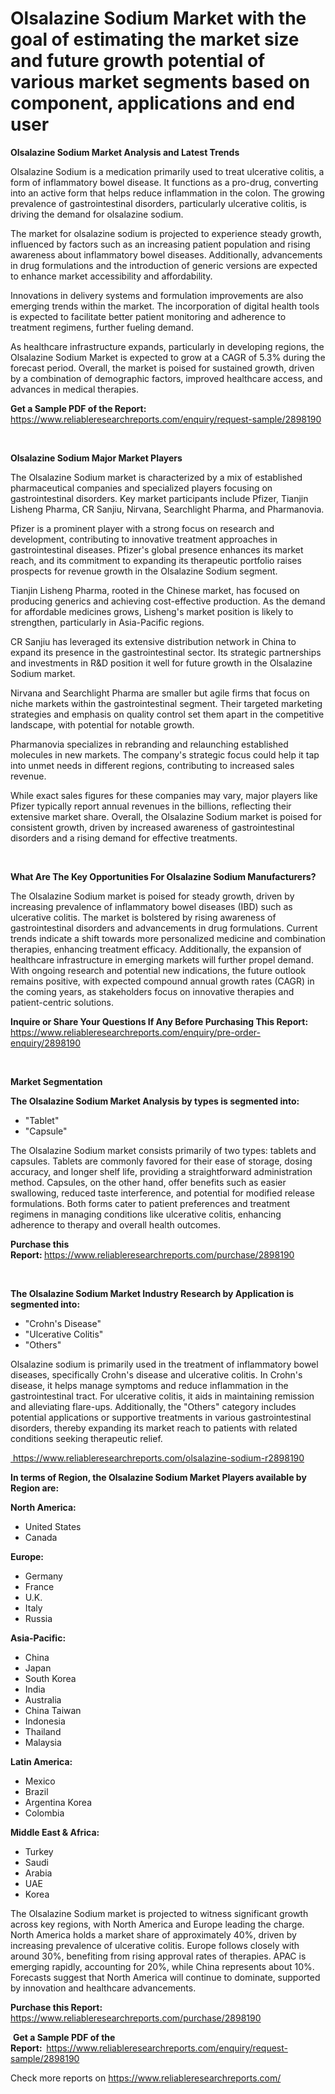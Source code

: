 <p><h1>Olsalazine Sodium Market with the goal of estimating the market size and future growth potential of various market segments based on component, applications and end user</h1></p><p><strong>Olsalazine Sodium Market Analysis and Latest Trends</strong></p>
<p><p>Olsalazine Sodium is a medication primarily used to treat ulcerative colitis, a form of inflammatory bowel disease. It functions as a pro-drug, converting into an active form that helps reduce inflammation in the colon. The growing prevalence of gastrointestinal disorders, particularly ulcerative colitis, is driving the demand for olsalazine sodium. </p><p>The market for olsalazine sodium is projected to experience steady growth, influenced by factors such as an increasing patient population and rising awareness about inflammatory bowel diseases. Additionally, advancements in drug formulations and the introduction of generic versions are expected to enhance market accessibility and affordability. </p><p>Innovations in delivery systems and formulation improvements are also emerging trends within the market. The incorporation of digital health tools is expected to facilitate better patient monitoring and adherence to treatment regimens, further fueling demand. </p><p>As healthcare infrastructure expands, particularly in developing regions, the Olsalazine Sodium Market is expected to grow at a CAGR of 5.3% during the forecast period. Overall, the market is poised for sustained growth, driven by a combination of demographic factors, improved healthcare access, and advances in medical therapies.</p></p>
<p><strong>Get a Sample PDF of the Report:&nbsp;</strong> <a href="https://www.reliableresearchreports.com/enquiry/request-sample/2898190?utm_campaign=3034&utm_medium=2&utm_source=Github&utm_content=ia&utm_term=15032025&utm_id=olsalazine-sodium">https://www.reliableresearchreports.com/enquiry/request-sample/2898190</a></p>
<p>&nbsp;</p>
<p><strong>Olsalazine Sodium Major Market Players</strong></p>
<p><p>The Olsalazine Sodium market is characterized by a mix of established pharmaceutical companies and specialized players focusing on gastrointestinal disorders. Key market participants include Pfizer, Tianjin Lisheng Pharma, CR Sanjiu, Nirvana, Searchlight Pharma, and Pharmanovia. </p><p>Pfizer is a prominent player with a strong focus on research and development, contributing to innovative treatment approaches in gastrointestinal diseases. Pfizer's global presence enhances its market reach, and its commitment to expanding its therapeutic portfolio raises prospects for revenue growth in the Olsalazine Sodium segment. </p><p>Tianjin Lisheng Pharma, rooted in the Chinese market, has focused on producing generics and achieving cost-effective production. As the demand for affordable medicines grows, Lisheng's market position is likely to strengthen, particularly in Asia-Pacific regions.</p><p>CR Sanjiu has leveraged its extensive distribution network in China to expand its presence in the gastrointestinal sector. Its strategic partnerships and investments in R&D position it well for future growth in the Olsalazine Sodium market.</p><p>Nirvana and Searchlight Pharma are smaller but agile firms that focus on niche markets within the gastrointestinal segment. Their targeted marketing strategies and emphasis on quality control set them apart in the competitive landscape, with potential for notable growth.</p><p>Pharmanovia specializes in rebranding and relaunching established molecules in new markets. The company's strategic focus could help it tap into unmet needs in different regions, contributing to increased sales revenue.</p><p>While exact sales figures for these companies may vary, major players like Pfizer typically report annual revenues in the billions, reflecting their extensive market share. Overall, the Olsalazine Sodium market is poised for consistent growth, driven by increased awareness of gastrointestinal disorders and a rising demand for effective treatments.</p></p>
<p>&nbsp;</p>
<p><strong>What Are The Key Opportunities For Olsalazine Sodium Manufacturers?</strong></p>
<p><p>The Olsalazine Sodium market is poised for steady growth, driven by increasing prevalence of inflammatory bowel diseases (IBD) such as ulcerative colitis. The market is bolstered by rising awareness of gastrointestinal disorders and advancements in drug formulations. Current trends indicate a shift towards more personalized medicine and combination therapies, enhancing treatment efficacy. Additionally, the expansion of healthcare infrastructure in emerging markets will further propel demand. With ongoing research and potential new indications, the future outlook remains positive, with expected compound annual growth rates (CAGR) in the coming years, as stakeholders focus on innovative therapies and patient-centric solutions.</p></p>
<p><strong>Inquire or Share Your Questions If Any Before Purchasing This Report:</strong> <a href="https://www.reliableresearchreports.com/enquiry/pre-order-enquiry/2898190?utm_campaign=3034&utm_medium=2&utm_source=Github&utm_content=ia&utm_term=15032025&utm_id=olsalazine-sodium">https://www.reliableresearchreports.com/enquiry/pre-order-enquiry/2898190</a></p>
<p>&nbsp;</p>
<p><strong>Market Segmentation</strong></p>
<p><strong>The Olsalazine Sodium Market Analysis by types is segmented into:</strong></p>
<p><ul><li>"Tablet"</li><li>"Capsule"</li></ul></p>
<p><p>The Olsalazine Sodium market consists primarily of two types: tablets and capsules. Tablets are commonly favored for their ease of storage, dosing accuracy, and longer shelf life, providing a straightforward administration method. Capsules, on the other hand, offer benefits such as easier swallowing, reduced taste interference, and potential for modified release formulations. Both forms cater to patient preferences and treatment regimens in managing conditions like ulcerative colitis, enhancing adherence to therapy and overall health outcomes.</p></p>
<p><strong>Purchase this Report:&nbsp;</strong><a href="https://www.reliableresearchreports.com/purchase/2898190?utm_campaign=3034&utm_medium=2&utm_source=Github&utm_content=ia&utm_term=15032025&utm_id=olsalazine-sodium">https://www.reliableresearchreports.com/purchase/2898190</a></p>
<p>&nbsp;</p>
<p><strong>The Olsalazine Sodium Market Industry Research by Application is segmented into:</strong></p>
<p><ul><li>"Crohn's Disease"</li><li>"Ulcerative Colitis"</li><li>"Others"</li></ul></p>
<p><p>Olsalazine sodium is primarily used in the treatment of inflammatory bowel diseases, specifically Crohn's disease and ulcerative colitis. In Crohn's disease, it helps manage symptoms and reduce inflammation in the gastrointestinal tract. For ulcerative colitis, it aids in maintaining remission and alleviating flare-ups. Additionally, the "Others" category includes potential applications or supportive treatments in various gastrointestinal disorders, thereby expanding its market reach to patients with related conditions seeking therapeutic relief.</p></p>
<p><a href="https://www.reliableresearchreports.com/olsalazine-sodium-r2898190?utm_campaign=3034&utm_medium=2&utm_source=Github&utm_content=ia&utm_term=15032025&utm_id=olsalazine-sodium">&nbsp;https://www.reliableresearchreports.com/olsalazine-sodium-r2898190</a></p>
<p><strong>In terms of Region, the Olsalazine Sodium Market Players available by Region are:</strong></p>
<p>
    <p> <strong> North America: </strong>
        <ul>
            <li>United States</li>
            <li>Canada</li>
        </ul>
        </p> 
    <p> <strong> Europe: </strong>
        <ul>
            <li>Germany</li>
            <li>France</li>
            <li>U.K.</li>
            <li>Italy</li>
            <li>Russia</li>
        </ul>
        </p> 
    <p> <strong> Asia-Pacific: </strong>
        <ul>
            <li>China</li>
            <li>Japan</li>
            <li>South Korea</li>
            <li>India</li>
            <li>Australia</li>
            <li>China Taiwan</li>
            <li>Indonesia</li>
            <li>Thailand</li>
            <li>Malaysia</li>
        </ul>
        </p> 
    <p> <strong> Latin America: </strong>
        <ul>
            <li>Mexico</li>
            <li>Brazil</li>
            <li>Argentina Korea</li>
            <li>Colombia</li>
        </ul>
        </p> 
    <p> <strong> Middle East & Africa: </strong>
        <ul>
            <li>Turkey</li>
            <li>Saudi</li>
            <li>Arabia</li>
            <li>UAE</li>
            <li>Korea</li>
        </ul>
    </p>
    </p>
<p><p>The Olsalazine Sodium market is projected to witness significant growth across key regions, with North America and Europe leading the charge. North America holds a market share of approximately 40%, driven by increasing prevalence of ulcerative colitis. Europe follows closely with around 30%, benefiting from rising approval rates of therapies. APAC is emerging rapidly, accounting for 20%, while China represents about 10%. Forecasts suggest that North America will continue to dominate, supported by innovation and healthcare advancements.</p></p>
<p><strong>Purchase this Report: </strong><a href="https://www.reliableresearchreports.com/purchase/2898190?utm_campaign=3034&utm_medium=2&utm_source=Github&utm_content=ia&utm_term=15032025&utm_id=olsalazine-sodium">https://www.reliableresearchreports.com/purchase/2898190</a></p>
<p>&nbsp;<strong>Get a Sample PDF of the Report:&nbsp;&nbsp;</strong><a href="https://www.reliableresearchreports.com/enquiry/request-sample/2898190?utm_campaign=3034&utm_medium=2&utm_source=Github&utm_content=ia&utm_term=15032025&utm_id=olsalazine-sodium">https://www.reliableresearchreports.com/enquiry/request-sample/2898190</a></p>
<p><strong></strong></p>
<p>Check more reports on <a href="https://www.reliableresearchreports.com/?utm_campaign=3034&utm_medium=2&utm_source=Github&utm_content=ia&utm_term=15032025&utm_id=olsalazine-sodium">https://www.reliableresearchreports.com/</a></p>